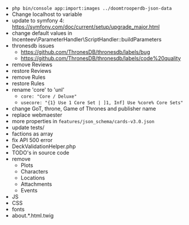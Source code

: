 * `php bin/console app:import:images ../doomtrooperdb-json-data`
* Change localhost to variable
* update to symfony 4: https://symfony.com/doc/current/setup/upgrade_major.html
* change default values in Incenteev\ParameterHandler\ScriptHandler::buildParameters
* thronesdb issues
  * https://github.com/ThronesDB/thronesdb/labels/bug
  * https://github.com/ThronesDB/thronesdb/labels/code%20quality
* remove Reviews
* restore Reviews
* remove Rules
* restore Rules
* rename 'core' to 'unl'
  * `core: "Core / Deluxe"`
  * `usecore: "{1} Use 1 Core Set | ]1, Inf] Use %core% Core Sets"`
* change GoT, throne, Game of Thrones and publisher name
* replace webmaester
* more properties in `features/json_schema/cards-v3.0.json`
* update tests/
* factions as array
* fix API 500 error
* DeckValidationHelper.php
* TODO's in source code
* remove
  * Plots
  * Characters
  * Locations
  * Attachments
  * Events
* JS
* CSS
* fonts
* about.*.html.twig
